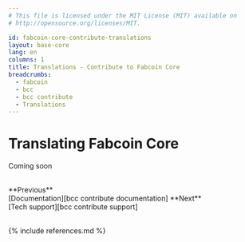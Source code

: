 ```yaml
---
# This file is licensed under the MIT License (MIT) available on
# http://opensource.org/licenses/MIT.

id: fabcoin-core-contribute-translations
layout: base-core
lang: en
columns: 1
title: Translations - Contribute to Fabcoin Core
breadcrumbs:
  - fabcoin
  - bcc
  - bcc contribute
  - Translations
---
```

# Translating Fabcoin Core

Coming soon


<br class="clear big">
<div class="prevnext">
<span markdown="1">**Previous**<br>[Documentation][bcc contribute documentation]</span>
<span markdown="1">**Next**<br>[Tech support][bcc contribute support]</span>
</div>
<br class="clear">

{% include references.md %}
